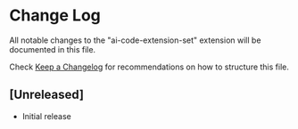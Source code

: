 # Change Log

All notable changes to the "ai-code-extension-set" extension will be documented in this file.

Check [Keep a Changelog](http://keepachangelog.com/) for recommendations on how to structure this file.

## [Unreleased]

- Initial release
